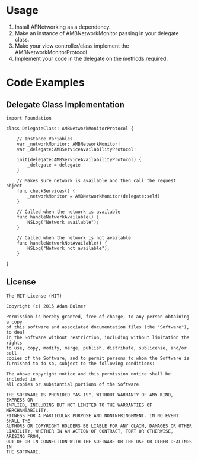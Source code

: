 # Usage

1. Install AFNetworking as a dependency.
1. Make an instance of AMBNetworkMonitor passing in your delegate class.
2. Make your view controller/class implement the AMBNetworkMonitorProtocol
4. Implement your code in the delegate on the methods required.

# Code Examples

## Delegate Class Implementation
```
import Foundation

class DelegateClass: AMBNetworkMonitorProtocol {

    // Instance Variables
    var _networkMonitor: AMBNetworkMonitor!
    var _delegate:AMBServiceAvailabilityProtocol!

    init(delegate:AMBServiceAvailabilityProtocol) {
        _delegate = delegate
    }

    // Makes sure network is available and then call the request object
    func checkServices() {
        _networkMonitor = AMBNetworkMonitor(delegate:self)
    }

    // Called when the network is available
    func handleNetworkAvailable() {
        NSLog("Network available");
    }

    // Called when the network is not available
    func handleNetworkNotAvailable() {
        NSLog("Network not available");
    }

}
```

## License
```
The MIT License (MIT)

Copyright (c) 2015 Adam Bulmer

Permission is hereby granted, free of charge, to any person obtaining a copy
of this software and associated documentation files (the "Software"), to deal
in the Software without restriction, including without limitation the rights
to use, copy, modify, merge, publish, distribute, sublicense, and/or sell
copies of the Software, and to permit persons to whom the Software is
furnished to do so, subject to the following conditions:

The above copyright notice and this permission notice shall be included in
all copies or substantial portions of the Software.

THE SOFTWARE IS PROVIDED "AS IS", WITHOUT WARRANTY OF ANY KIND, EXPRESS OR
IMPLIED, INCLUDING BUT NOT LIMITED TO THE WARRANTIES OF MERCHANTABILITY,
FITNESS FOR A PARTICULAR PURPOSE AND NONINFRINGEMENT. IN NO EVENT SHALL THE
AUTHORS OR COPYRIGHT HOLDERS BE LIABLE FOR ANY CLAIM, DAMAGES OR OTHER
LIABILITY, WHETHER IN AN ACTION OF CONTRACT, TORT OR OTHERWISE, ARISING FROM,
OUT OF OR IN CONNECTION WITH THE SOFTWARE OR THE USE OR OTHER DEALINGS IN
THE SOFTWARE.
```
